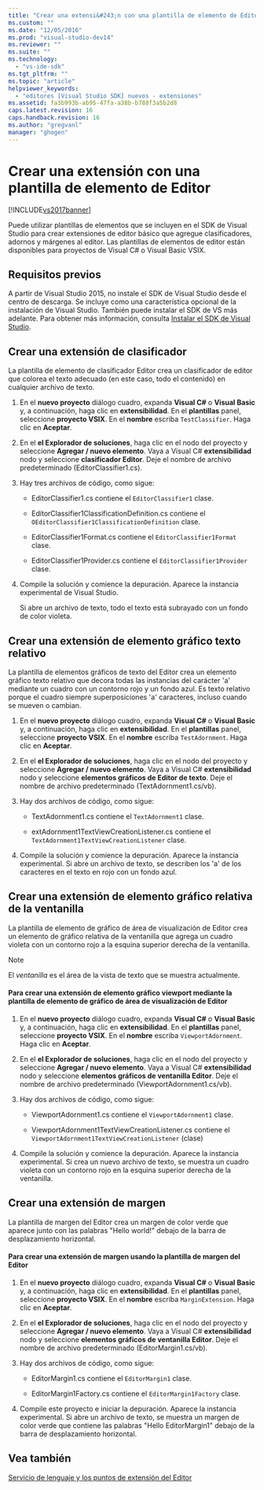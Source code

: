 ```yaml
---
title: "Crear una extensi&#243;n con una plantilla de elemento de Editor | Microsoft Docs"
ms.custom: ""
ms.date: "12/05/2016"
ms.prod: "visual-studio-dev14"
ms.reviewer: ""
ms.suite: ""
ms.technology: 
  - "vs-ide-sdk"
ms.tgt_pltfrm: ""
ms.topic: "article"
helpviewer_keywords: 
  - "editores [Visual Studio SDK] nuevos - extensiones"
ms.assetid: fa3b993b-ab95-47fa-a38b-b788f3a5b2d8
caps.latest.revision: 16
caps.handback.revision: 16
ms.author: "gregvanl"
manager: "ghogen"
---
```

# Crear una extensi&#243;n con una plantilla de elemento de Editor
[!INCLUDE[vs2017banner](../code-quality/includes/vs2017banner.md)]

Puede utilizar plantillas de elementos que se incluyen en el SDK de Visual Studio para crear extensiones de editor básico que agregue clasificadores, adornos y márgenes al editor. Las plantillas de elementos de editor están disponibles para proyectos de Visual C\# o Visual Basic VSIX.  
  
## Requisitos previos  
 A partir de Visual Studio 2015, no instale el SDK de Visual Studio desde el centro de descarga. Se incluye como una característica opcional de la instalación de Visual Studio. También puede instalar el SDK de VS más adelante. Para obtener más información, consulta [Instalar el SDK de Visual Studio](../extensibility/installing-the-visual-studio-sdk.md).  
  
## Crear una extensión de clasificador  
 La plantilla de elemento de clasificador Editor crea un clasificador de editor que colorea el texto adecuado \(en este caso, todo el contenido\) en cualquier archivo de texto.  
  
1.  En el **nuevo proyecto** diálogo cuadro, expanda **Visual C\#** o **Visual Basic** y, a continuación, haga clic en **extensibilidad**. En el **plantillas** panel, seleccione **proyecto VSIX**. En el **nombre** escriba `TestClassifier`. Haga clic en **Aceptar**.  
  
2.  En el **el Explorador de soluciones**, haga clic en el nodo del proyecto y seleccione **Agregar \/ nuevo elemento**. Vaya a Visual C\# **extensibilidad** nodo y seleccione **clasificador Editor**. Deje el nombre de archivo predeterminado \(EditorClassifier1.cs\).  
  
3.  Hay tres archivos de código, como sigue:  
  
    -   EditorClassifier1.cs contiene el `EditorClassifier1` clase.  
  
    -   EditorClassifier1ClassificationDefinition.cs contiene el `OEditorClassifier1ClassificationDefinition` clase.  
  
    -   EditorClassifier1Format.cs contiene el `EditorClassifier1Format`  clase.  
  
    -   EditorClassifier1Provider.cs contiene el `EditorClassifier1Provider` clase.  
  
4.  Compile la solución y comience la depuración. Aparece la instancia experimental de Visual Studio.  
  
     Si abre un archivo de texto, todo el texto está subrayado con un fondo de color violeta.  
  
## Crear una extensión de elemento gráfico texto relativo  
 La plantilla de elementos gráficos de texto del Editor crea un elemento gráfico texto relativo que decora todas las instancias del carácter 'a' mediante un cuadro con un contorno rojo y un fondo azul. Es texto relativo porque el cuadro siempre superposiciones 'a' caracteres, incluso cuando se mueven o cambian.  
  
1.  En el **nuevo proyecto** diálogo cuadro, expanda **Visual C\#** o **Visual Basic** y, a continuación, haga clic en **extensibilidad**. En el **plantillas** panel, seleccione **proyecto VSIX**. En el **nombre** escriba `TestAdornment`. Haga clic en **Aceptar**.  
  
2.  En el **el Explorador de soluciones**, haga clic en el nodo del proyecto y seleccione **Agregar \/ nuevo elemento**. Vaya a Visual C\# **extensibilidad** nodo y seleccione **elementos gráficos de Editor de texto**. Deje el nombre de archivo predeterminado \(TextAdornment1.cs\/vb\).  
  
3.  Hay dos archivos de código, como sigue:  
  
    -   TextAdornment1.cs contiene el `TextAdornment1` clase.  
  
    -   extAdornment1TextViewCreationListener.cs contiene el `TextAdornment1TextViewCreationListener` clase.  
  
4.  Compile la solución y comience la depuración. Aparece la instancia experimental. Si abre un archivo de texto, se describen los 'a' de los caracteres en el texto en rojo con un fondo azul.  
  
## Crear una extensión de elemento gráfico relativa de la ventanilla  
 La plantilla de elemento de gráfico de área de visualización de Editor crea un elemento de gráfico relativa de la ventanilla que agrega un cuadro violeta con un contorno rojo a la esquina superior derecha de la ventanilla.  
  
> [!NOTE]
>  El *ventanilla* es el área de la vista de texto que se muestra actualmente.  
  
#### Para crear una extensión de elemento gráfico viewport mediante la plantilla de elemento de gráfico de área de visualización de Editor  
  
1.  En el **nuevo proyecto** diálogo cuadro, expanda **Visual C\#** o **Visual Basic** y, a continuación, haga clic en **extensibilidad**. En el **plantillas** panel, seleccione **proyecto VSIX**. En el **nombre** escriba `ViewportAdornment`. Haga clic en **Aceptar**.  
  
2.  En el **el Explorador de soluciones**, haga clic en el nodo del proyecto y seleccione **Agregar \/ nuevo elemento**. Vaya a Visual C\# **extensibilidad** nodo y seleccione **elementos gráficos de ventanilla Editor**. Deje el nombre de archivo predeterminado \(ViewportAdornment1.cs\/vb\).  
  
3.  Hay dos archivos de código, como sigue:  
  
    -   ViewportAdornment1.cs contiene el `ViewportAdornment1` clase.  
  
    -   ViewportAdornment1TextViewCreationListener.cs contiene el `ViewportAdornment1TextViewCreationListener` \(clase\)  
  
4.  Compile la solución y comience la depuración. Aparece la instancia experimental. Si crea un nuevo archivo de texto, se muestra un cuadro violeta con un contorno rojo en la esquina superior derecha de la ventanilla.  
  
## Crear una extensión de margen  
 La plantilla de margen del Editor crea un margen de color verde que aparece junto con las palabras "Hello world\!" debajo de la barra de desplazamiento horizontal.  
  
#### Para crear una extensión de margen usando la plantilla de margen del Editor  
  
1.  En el **nuevo proyecto** diálogo cuadro, expanda **Visual C\#** o **Visual Basic** y, a continuación, haga clic en **extensibilidad**. En el **plantillas** panel, seleccione **proyecto VSIX**. En el **nombre** escriba `MarginExtension`. Haga clic en **Aceptar**.  
  
2.  En el **el Explorador de soluciones**, haga clic en el nodo del proyecto y seleccione **Agregar \/ nuevo elemento**. Vaya a Visual C\# **extensibilidad** nodo y seleccione **elementos gráficos de ventanilla Editor**. Deje el nombre de archivo predeterminado \(EditorMargin1.cs\/vb\).  
  
3.  Hay dos archivos de código, como sigue:  
  
    -   EditorMargin1.cs contiene el `EditorMargin1` clase.  
  
    -   EditorMargin1Factory.cs contiene el `EditorMargin1Factory` clase.  
  
4.  Compile este proyecto e iniciar la depuración. Aparece la instancia experimental. Si abre un archivo de texto, se muestra un margen de color verde que contiene las palabras "Hello EditorMargin1" debajo de la barra de desplazamiento horizontal.  
  
## Vea también  
 [Servicio de lenguaje y los puntos de extensión del Editor](../extensibility/language-service-and-editor-extension-points.md)